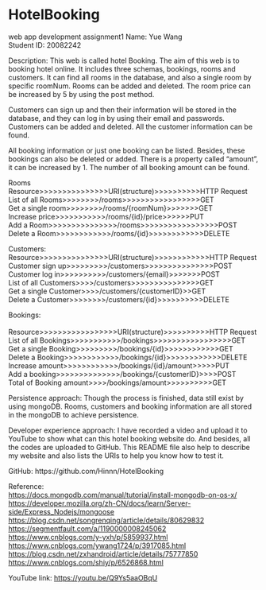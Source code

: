 # HotelBooking
web app development assignment1
Name: Yue Wang<br>
Student ID: 20082242<br>

<p>Description: This web is called hotel Booking. The aim of this web is to booking hotel online. It includes three schemas, bookings, rooms and customers. It can find all rooms in the database, and also a single room by specific roomNum. Rooms can be added and deleted. The room price can be increased by 5 by using the post method.</p>
<p>Customers can sign up and then their information will be stored in the database, and they can log in by using their email and passwords. Customers can be added and deleted. All the customer information can be found.</p>
<p>All booking information or just one booking can be listed. Besides, these bookings can also be deleted or added. There is a property called “amount”, it can be increased by 1. The number of all booking amount can be found.</p>

Rooms<br>
Resource>>>>>>>>>>>>>>>URI(structure)>>>>>>>>>>HTTP Request<br>
List of all Rooms>>>>>>>>/rooms>>>>>>>>>>>>>>>>>GET<br>
Get a single room>>>>>>>>/rooms/{roomNum}>>>>>>>GET<br>
Increase price>>>>>>>>>>>/rooms/{id}/price>>>>>>PUT<br>
Add a Room>>>>>>>>>>>>>>>/rooms>>>>>>>>>>>>>>>>>POST<br>
Delete a Room>>>>>>>>>>>>/rooms/{id}>>>>>>>>>>>>DELETE<br>

Customers:<br>
Resource>>>>>>>>>>>>>>>URI(structure)>>>>>>>>>>>>HTTP Request<br>
Customer sign up>>>>>>>>>/customers>>>>>>>>>>>>>>>POST<br>
Customer log in>>>>>>>>>>/customers/{email}>>>>>>>POST<br>
List of all Customers>>>>/customers>>>>>>>>>>>>>>>GET<br>
Get a single Customer>>>>/customers/{customerID}>>GET<br>
Delete a Customer>>>>>>>>/customers/{id}>>>>>>>>>>DELETE<br>

Bookings:<br>  
Resource>>>>>>>>>>>>>>>>>URI(structure)>>>>>>>>>>HTTP Request<br>
List of all Bookings>>>>>>>>>>>/bookings>>>>>>>>>>>>>>>>>GET<br>
Get a single Booking>>>>>>>>>/bookings/{id}>>>>>>>>>>>>GET<br>
Delete a Booking>>>>>>>>>>>>/bookings/{id}>>>>>>>>>>>>DELETE<br>
Increase amount>>>>>>>>>>>>/bookings/{id}/amount>>>>>PUT<br>
Add a booking>>>>>>>>>>>>>>/bookings/{customerID}>>>>POST<br>
Total of Booking amount>>>>/bookings/amount>>>>>>>>>>GET<br>

<p>Persistence approach: Though the process is finished, data still exist by using mongoDB. Rooms, customers and booking information are all stored in the mongoDB to achieve persistence.</p>

<p>Developer experience approach: I have recorded a video and upload it to YouTube to show what can this hotel booking website do. And besides, all the codes are uploaded to GitHub. This README file also help to describe my website and also lists the URIs to help you know how to test it.</p>
<p>GitHub: https://github.com/Hinnn/HotelBooking</p>

Reference: <br>
https://docs.mongodb.com/manual/tutorial/install-mongodb-on-os-x/<br>
https://developer.mozilla.org/zh-CN/docs/learn/Server-side/Express_Nodejs/mongoose<br>
https://blog.csdn.net/songrenqing/article/details/80629832<br>
https://segmentfault.com/a/1190000008245062<br>
https://www.cnblogs.com/y-yxh/p/5859937.html<br>
https://www.cnblogs.com/ywang1724/p/3917085.html<br>
https://blog.csdn.net/zxhandroid/article/details/75777850<br>
https://www.cnblogs.com/shiy/p/6526868.html<br>


YouTube link: https://youtu.be/Q9Ys5aaOBqU<br>



